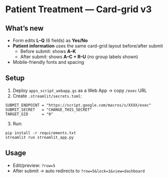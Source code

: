 
# Patient Treatment — Card-grid v3

## What’s new
- Form edits **L–Q** (6 fields) as **Yes/No**
- **Patient information** uses the same card-grid layout before/after submit
  - Before submit: shows **A–K**
  - After submit: shows **A–C + R–U** (no group labels shown)
- Mobile-friendly fonts and spacing

## Setup
1) Deploy `apps_script_webapp.gs` as a Web App → copy `/exec` URL
2) Create `.streamlit/secrets.toml`:
```
SUBMIT_ENDPOINT = "https://script.google.com/macros/s/XXXX/exec"
SUBMIT_SECRET   = "CHANGE_THIS_SECRET"
TARGET_GID      = "0"
```
3) Run:
```
pip install -r requirements.txt
streamlit run streamlit_app.py
```

## Usage
- Edit/preview: `?row=5`
- After submit → auto redirects to `?row=5&lock=1&view=dashboard`
